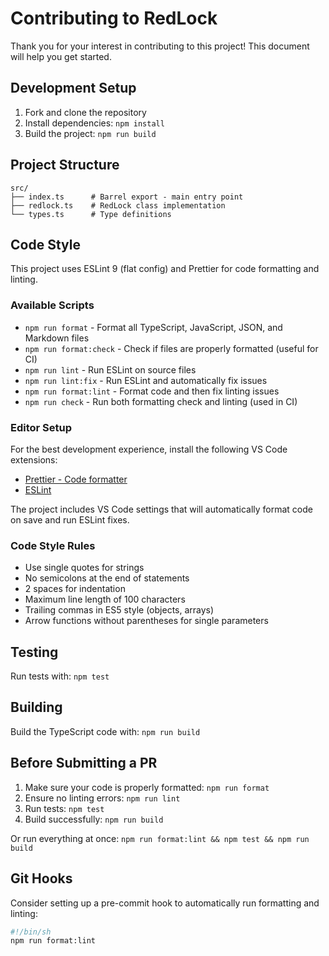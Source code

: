# Contributing to RedLock

Thank you for your interest in contributing to this project! This document will help you get started.

## Development Setup

1. Fork and clone the repository
2. Install dependencies: `npm install`
3. Build the project: `npm run build`

## Project Structure

```
src/
├── index.ts      # Barrel export - main entry point
├── redlock.ts    # RedLock class implementation
└── types.ts      # Type definitions
```

## Code Style

This project uses ESLint 9 (flat config) and Prettier for code formatting and linting.

### Available Scripts

- `npm run format` - Format all TypeScript, JavaScript, JSON, and Markdown files
- `npm run format:check` - Check if files are properly formatted (useful for CI)
- `npm run lint` - Run ESLint on source files
- `npm run lint:fix` - Run ESLint and automatically fix issues
- `npm run format:lint` - Format code and then fix linting issues
- `npm run check` - Run both formatting check and linting (used in CI)

### Editor Setup

For the best development experience, install the following VS Code extensions:

- [Prettier - Code formatter](https://marketplace.visualstudio.com/items?itemName=esbenp.prettier-vscode)
- [ESLint](https://marketplace.visualstudio.com/items?itemName=dbaeumer.vscode-eslint)

The project includes VS Code settings that will automatically format code on save and run ESLint fixes.

### Code Style Rules

- Use single quotes for strings
- No semicolons at the end of statements
- 2 spaces for indentation
- Maximum line length of 100 characters
- Trailing commas in ES5 style (objects, arrays)
- Arrow functions without parentheses for single parameters

## Testing

Run tests with: `npm test`

## Building

Build the TypeScript code with: `npm run build`

## Before Submitting a PR

1. Make sure your code is properly formatted: `npm run format`
2. Ensure no linting errors: `npm run lint`
3. Run tests: `npm test`
4. Build successfully: `npm run build`

Or run everything at once: `npm run format:lint && npm test && npm run build`

## Git Hooks

Consider setting up a pre-commit hook to automatically run formatting and linting:

```bash
#!/bin/sh
npm run format:lint
```

